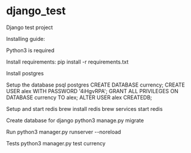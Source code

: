 # django_test
Django test project


Installing guide:

Python3 is required

Install requirements:
pip install -r requirements.txt 

Install postgres

Setup the database
psql postgres
CREATE DATABASE currency;
CREATE USER alex WITH PASSWORD '4iHgvRPA';
GRANT ALL PRIVILEGES ON DATABASE currency TO alex;
ALTER USER alex CREATEDB;

Setup and start redis
brew install redis
brew services start redis

Create database for django
python3 manage.py migrate

Run
python3 manager.py runserver --noreload

Tests
python3 manager.py test currency



